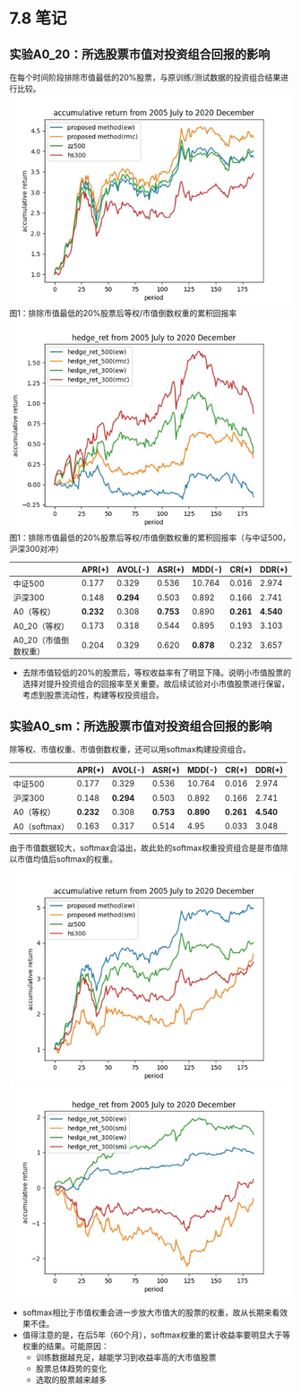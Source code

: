 # 7.8 笔记

## 实验A0_20：所选股票市值对投资组合回报的影响
在每个时间阶段排除市值最低的20%股票，与原训练/测试数据的投资组合结果进行比较。
![A0_20_1](../img/A0_20_1.jpg)
图1：排除市值最低的20%股票后等权/市值倒数权重的累积回报率
![A0_20_2](../img/A0_20_2.jpg)
图1：排除市值最低的20%股票后等权/市值倒数权重的累积回报率（与中证500，沪深300对冲）

|                       | APR(+)    | AVOL(-)   | ASR(+)    | MDD(-)    | CR(+)     | DDR(+)    |
| --------------------- | --------- | --------- | --------- | --------- | --------- | --------- |
| 中证500               | 0.177     | 0.329     | 0.536     | 10.764    | 0.016     | 2.974     |
| 沪深300               | 0.148     | **0.294** | 0.503     | 0.892     | 0.166     | 2.741     |
| A0（等权）            | **0.232** | 0.308     | **0.753** | 0.890     | **0.261** | **4.540** |
| A0_20（等权）         | 0.173     | 0.318     | 0.544     | 0.895     | 0.193     | 3.103     |
| A0_20（市值倒数权重） | 0.204     | 0.329     | 0.620     | **0.878** | 0.232     | 3.657     |

* 去除市值较低的20%的股票后，等权收益率有了明显下降。说明小市值股票的选择对提升投资组合的回报率至关重要。故后续试验对小市值股票进行保留，考虑到股票流动性，构建等权投资组合。


## 实验A0_sm：所选股票市值对投资组合回报的影响

除等权、市值权重、市值倒数权重，还可以用softmax构建投资组合。

|               | APR(+)    | AVOL(-)   | ASR(+)    | MDD(-)    | CR(+)     | DDR(+)    |
| ------------- | --------- | --------- | --------- | --------- | --------- | --------- |
| 中证500       | 0.177     | 0.329     | 0.536     | 10.764    | 0.016     | 2.974     |
| 沪深300       | 0.148     | **0.294** | 0.503     | 0.892     | 0.166     | 2.741     |
| A0（等权）    | **0.232** | 0.308     | **0.753** | **0.890** | **0.261** | **4.540** |
| A0（softmax） | 0.163     | 0.317     | 0.514     | 4.95      | 0.033     | 3.048     |

由于市值数据较大，softmax会溢出，故此处的softmax权重投资组合是是市值除以市值均值后softmax的权重。

![A0_sm_1](../img/A0_sm_1.jpg)
![A0_sm_2](../img/A0_sm_2.jpg)





* softmax相比于市值权重会进一步放大市值大的股票的权重，故从长期来看效果不佳。
* 值得注意的是，在后5年（60个月），softmax权重的累计收益率要明显大于等权重的结果。可能原因：
  * 训练数据越充足，越能学习到收益率高的大市值股票
  * 股票总体趋势的变化
  * 选取的股票越来越多